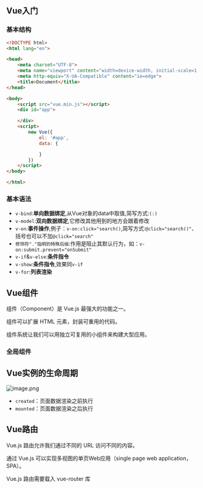 ## Vue入门

### 基本结构
```html
<!DOCTYPE html>
<html lang="en">

<head>
    <meta charset="UTF-8">
    <meta name="viewport" content="width=device-width, initial-scale=1.0">
    <meta http-equiv="X-UA-Compatible" content="ie=edge">
    <title>Document</title>
</head>

<body>
    <script src="vue.min.js"></script>
    <div id="app">

    </div>
    <script>
        new Vue({
            el: '#app',
            data: {

            }
        })
    </script>
</body>

</html>
```

### 基本语法
- `v-bind`:**单向数据绑定**,从Vue对象的data中取值,简写方式:`(:)`
- `v-model`:**双向数据绑定**,它修改其他用到的地方会跟着修改
- `v-on`:**事件操作**,例子：`v-on:click="search()`,简写方式:`@click="search()"`、括号也可以不加`@click="search"`
- `修饰符"."指明的特殊后缀`:作用是阻止其默认行为，如：`v-on:submit.prevent="onSubmit"`
- `v-if`&`v-else`:**条件指令**
- `v-show`:**条件指令**,效果同`v-if`
- `v-for`:**列表渲染**

## Vue组件
组件（Component）是 Vue.js 最强大的功能之一。

组件可以扩展 HTML 元素，封装可重用的代码。

组件系统让我们可以用独立可复用的小组件来构建大型应用。

### 全局组件

## Vue实例的生命周期
![image.png](https://i.loli.net/2021/06/01/NWPlMzShbHfduRL.png)
- `created`：页面数据渲染之前执行
- `mounted`：页面数据渲染之后执行

## Vue路由
Vue.js 路由允许我们通过不同的 URL 访问不同的内容。

通过 Vue.js 可以实现多视图的单页Web应用（single page web application，SPA）。

Vue.js 路由需要载入 vue-router 库